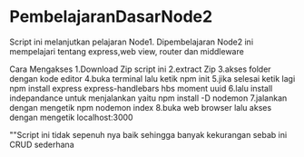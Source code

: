 # PembelajaranDasarNode2

Script ini melanjutkan pelajaran Node1. Dipembelajaran Node2 ini mempelajari tentang express,web view, router dan middleware

Cara Mengakses
1.Download Zip script ini 
2.extract Zip
3.akses folder dengan kode editor
4.buka terminal lalu ketik npm init
5.jika selesai ketik lagi npm install express express-handlebars hbs moment uuid
6.lalu install indepandance untuk menjalankan yaitu npm install -D nodemon
7.jalankan dengan mengetik npm nodemon index
8.buka web browser lalu akses dengan mengetik localhost:3000


""Script ini tidak sepenuh nya baik sehingga banyak kekurangan sebab ini CRUD sederhana
